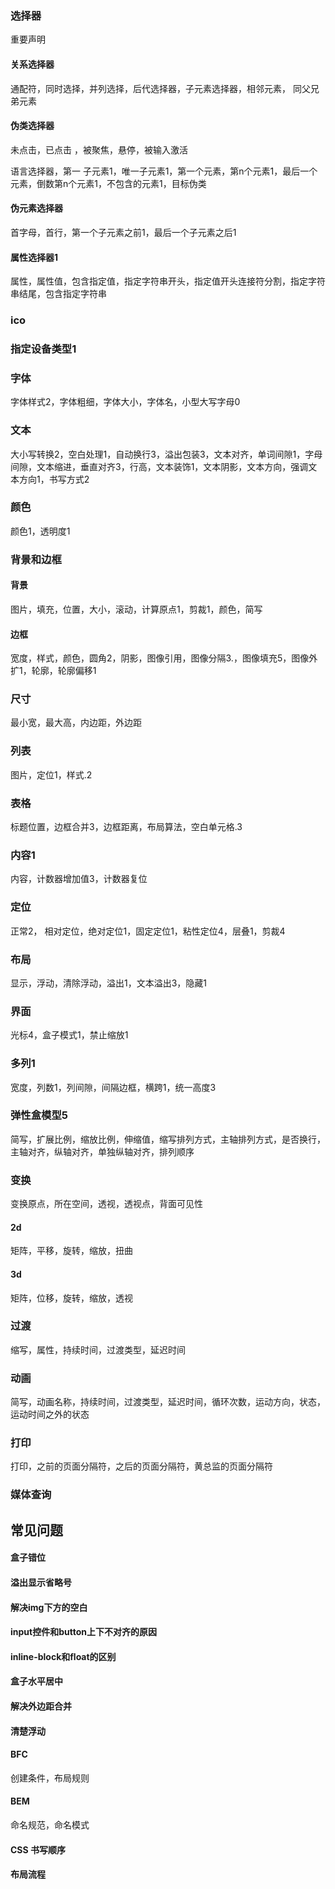 ###  选择器

重要声明

#### 关系选择器

通配符，同时选择，并列选择，后代选择器，子元素选择器，相邻元素，  同父兄弟元素

#### 伪类选择器

未点击，已点击 ，被聚焦，悬停，被输入激活

语言选择器，第一 子元素1，唯一子元素1，第一个元素，第n个元素1，最后一个元素，倒数第n个元素1，不包含的元素1，目标伪类

#### 伪元素选择器

首字母，首行，第一个子元素之前1，最后一个子元素之后1

#### 属性选择器1

属性，属性值，包含指定值，指定字符串开头，指定值开头连接符分割，指定字符串结尾，包含指定字符串

### ico

### 指定设备类型1

### 字体

字体样式2，字体粗细，字体大小，字体名，小型大写字母0

### 文本

大小写转换2，空白处理1，自动换行3，溢出包装3，文本对齐，单词间隙1，字母间隙，文本缩进，垂直对齐3，行高，文本装饰1，文本阴影，文本方向，强调文本方向1，书写方式2

### 颜色

颜色1，透明度1

### 背景和边框

#### 背景

图片，填充，位置，大小，滚动，计算原点1，剪裁1，颜色，简写

#### 边框

宽度，样式，颜色，圆角2，阴影，图像引用，图像分隔3.，图像填充5，图像外扩1，轮廓，轮廓偏移1

### 尺寸

最小宽，最大高，内边距，外边距

### 列表

图片，定位1，样式.2

### 表格

标题位置，边框合并3，边框距离，布局算法，空白单元格.3

### 内容1

内容，计数器增加值3，计数器复位

### 定位

正常2， 相对定位，绝对定位1，固定定位1，粘性定位4，层叠1，剪裁4

### 布局

显示，浮动，清除浮动，溢出1，文本溢出3，隐藏1

### 界面

光标4，盒子模式1，禁止缩放1

### 多列1

宽度，列数1，列间隙，间隔边框，横跨1，统一高度3

### 弹性盒模型5

简写，扩展比例，缩放比例，伸缩值，缩写排列方式，主轴排列方式，是否换行，主轴对齐，纵轴对齐，单独纵轴对齐，排列顺序

### 变换

变换原点，所在空间，透视，透视点，背面可见性

#### 2d

矩阵，平移，旋转，缩放，扭曲

#### 3d

矩阵，位移，旋转，缩放，透视

### 过渡

缩写，属性，持续时间，过渡类型，延迟时间

### 动画

简写，动画名称，持续时间，过渡类型，延迟时间，循环次数，运动方向，状态，运动时间之外的状态

### 打印

打印，之前的页面分隔符，之后的页面分隔符，黄总监的页面分隔符

### 媒体查询

## 常见问题

#### 盒子错位

#### 溢出显示省略号

#### 解决img下方的空白

#### input控件和button上下不对齐的原因

#### inline-block和float的区别

#### 盒子水平居中

#### 解决外边距合并

#### 清楚浮动

#### BFC

创建条件，布局规则

#### BEM

命名规范，命名模式

#### CSS 书写顺序

#### 布局流程



